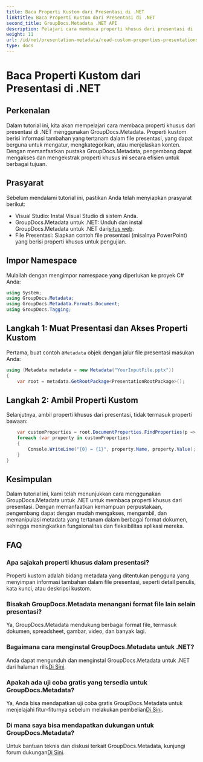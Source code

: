 ```yaml
---
title: Baca Properti Kustom dari Presentasi di .NET
linktitle: Baca Properti Kustom dari Presentasi di .NET
second_title: GroupDocs.Metadata .NET API
description: Pelajari cara membaca properti khusus dari presentasi di .NET menggunakan GroupDocs.Metadata. Akses dan ambil metadata secara efisien.
weight: 11
url: /id/net/presentation-metadata/read-custom-properties-presentations/
type: docs
---
```

# Baca Properti Kustom dari Presentasi di .NET

## Perkenalan
Dalam tutorial ini, kita akan mempelajari cara membaca properti khusus dari presentasi di .NET menggunakan GroupDocs.Metadata. Properti kustom berisi informasi tambahan yang tertanam dalam file presentasi, yang dapat berguna untuk mengatur, mengkategorikan, atau menjelaskan konten. Dengan memanfaatkan pustaka GroupDocs.Metadata, pengembang dapat mengakses dan mengekstrak properti khusus ini secara efisien untuk berbagai tujuan.
## Prasyarat
Sebelum mendalami tutorial ini, pastikan Anda telah menyiapkan prasyarat berikut:
- Visual Studio: Instal Visual Studio di sistem Anda.
-  GroupDocs.Metadata untuk .NET: Unduh dan instal GroupDocs.Metadata untuk .NET dari[situs web](https://releases.groupdocs.com/metadata/net/).
- File Presentasi: Siapkan contoh file presentasi (misalnya PowerPoint) yang berisi properti khusus untuk pengujian.

## Impor Namespace
Mulailah dengan mengimpor namespace yang diperlukan ke proyek C# Anda:
```csharp
using System;
using GroupDocs.Metadata;
using GroupDocs.Metadata.Formats.Document;
using GroupDocs.Tagging;
```
## Langkah 1: Muat Presentasi dan Akses Properti Kustom
 Pertama, buat contoh a`Metadata` objek dengan jalur file presentasi masukan Anda:
```csharp
using (Metadata metadata = new Metadata("YourInputFile.pptx"))
{
    var root = metadata.GetRootPackage<PresentationRootPackage>();
```
## Langkah 2: Ambil Properti Kustom
Selanjutnya, ambil properti khusus dari presentasi, tidak termasuk properti bawaan:
```csharp
    var customProperties = root.DocumentProperties.FindProperties(p => !p.Tags.Contains(Tags.Document.BuiltIn));
    foreach (var property in customProperties)
    {
        Console.WriteLine("{0} = {1}", property.Name, property.Value);
    }
}
```

## Kesimpulan
Dalam tutorial ini, kami telah menunjukkan cara menggunakan GroupDocs.Metadata untuk .NET untuk membaca properti khusus dari presentasi. Dengan memanfaatkan kemampuan perpustakaan, pengembang dapat dengan mudah mengakses, mengambil, dan memanipulasi metadata yang tertanam dalam berbagai format dokumen, sehingga meningkatkan fungsionalitas dan fleksibilitas aplikasi mereka.

## FAQ
### Apa sajakah properti khusus dalam presentasi?
Properti kustom adalah bidang metadata yang ditentukan pengguna yang menyimpan informasi tambahan dalam file presentasi, seperti detail penulis, kata kunci, atau deskripsi kustom.
### Bisakah GroupDocs.Metadata menangani format file lain selain presentasi?
Ya, GroupDocs.Metadata mendukung berbagai format file, termasuk dokumen, spreadsheet, gambar, video, dan banyak lagi.
### Bagaimana cara menginstal GroupDocs.Metadata untuk .NET?
 Anda dapat mengunduh dan menginstal GroupDocs.Metadata untuk .NET dari halaman rilis[Di Sini](https://releases.groupdocs.com/metadata/net/).
### Apakah ada uji coba gratis yang tersedia untuk GroupDocs.Metadata?
 Ya, Anda bisa mendapatkan uji coba gratis GroupDocs.Metadata untuk menjelajahi fitur-fiturnya sebelum melakukan pembelian[Di Sini](https://releases.groupdocs.com/).
### Di mana saya bisa mendapatkan dukungan untuk GroupDocs.Metadata?
 Untuk bantuan teknis dan diskusi terkait GroupDocs.Metadata, kunjungi forum dukungan[Di Sini](https://forum.groupdocs.com/c/metadata/14).